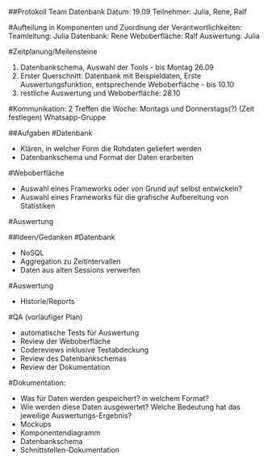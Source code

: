 ##Protokoll Team Datenbank
Datum: 19.09
Teilnehmer: Julia, Rene, Ralf

#Aufteilung in Komponenten und Zuordnung der Verantwortlichkeiten:
Teamleitung: Julia
Datenbank: Rene
Weboberfläche: Ralf
Auswertung: Julia

#Zeitplanung/Meilensteine
1) Datenbankschema, Auswahl der Tools - bis Montag 26.09
2) Erster Querschnitt: Datenbank mit Beispieldaten, Erste Auswertungsfunktion, entsprechende Weboberfläche - bis 10.10
3) restliche Auswertung und Weboberfläche: 28.10

#Kommunikation:
2 Treffen die Woche: Montags und Donnerstags(?) (Zeit festlegen)
Whatsapp-Gruppe

##Aufgaben
#Datenbank
- Klären, in welcher Form die Rohdaten geliefert werden
- Datenbankschema und Format der Daten erarbeiten

#Weboberfläche
- Auswahl eines Frameworks oder von Grund auf selbst entwickeln?
- Auswahl eines Frameworks für die grafische Aufbereitung von Statistiken

#Auswertung

##Ideen/Gedanken
#Datenbank
- NoSQL
- Aggregation zu Zeitintervallen
- Daten aus alten Sessions verwerfen

#Auswertung
- Historie/Reports

#QA (vorläufiger Plan)
- automatische Tests für Auswertung
- Review der Weboberfläche
- Codereviews inklusive Testabdeckung
- Review des Datenbankschemas
- Review der Dokumentation

#Dokumentation:
- Was für Daten werden gespeichert? in welchem Format?
- Wie werden diese Daten ausgewertet? Welche Bedeutung hat das jeweilige Auswertungs-Ergebnis?
- Mockups
- Komponentendiagramm
- Datenbankschema
- Schnittstellen-Dokumentation